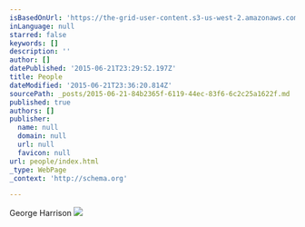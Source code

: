 ```yaml
---
isBasedOnUrl: 'https://the-grid-user-content.s3-us-west-2.amazonaws.com/0c6a6346-e258-44cc-b92b-03f93890bb34.jpg'
inLanguage: null
starred: false
keywords: []
description: ''
author: []
datePublished: '2015-06-21T23:29:52.197Z'
title: People
dateModified: '2015-06-21T23:36:20.814Z'
sourcePath: _posts/2015-06-21-84b2365f-6119-44ec-83f6-6c2c25a1622f.md
published: true
authors: []
publisher:
  name: null
  domain: null
  url: null
  favicon: null
url: people/index.html
_type: WebPage
_context: 'http://schema.org'

---
```

George Harrison
![](https://the-grid-user-content.s3-us-west-2.amazonaws.com/0c6a6346-e258-44cc-b92b-03f93890bb34.jpg)